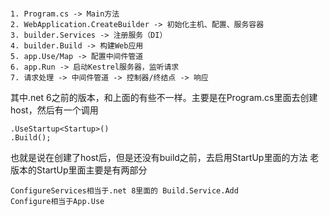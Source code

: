 ```

1. Program.cs -> Main方法
2. WebApplication.CreateBuilder -> 初始化主机、配置、服务容器
3. builder.Services -> 注册服务（DI）
4. builder.Build -> 构建Web应用
5. app.Use/Map -> 配置中间件管道
6. app.Run -> 启动Kestrel服务器，监听请求
7. 请求处理 -> 中间件管道 -> 控制器/终结点 -> 响应

```

其中.net 6之前的版本，和上面的有些不一样。主要是在Program.cs里面去创建host，然后有一个调用
```
.UseStartup<Startup>()  
.Build();
```
也就是说在创建了host后，但是还没有build之前，去启用StartUp里面的方法
老版本的StartUp里面主要是有两部分
```
ConfigureServices相当于.net 8里面的 Build.Service.Add
Configure相当于App.Use
```
